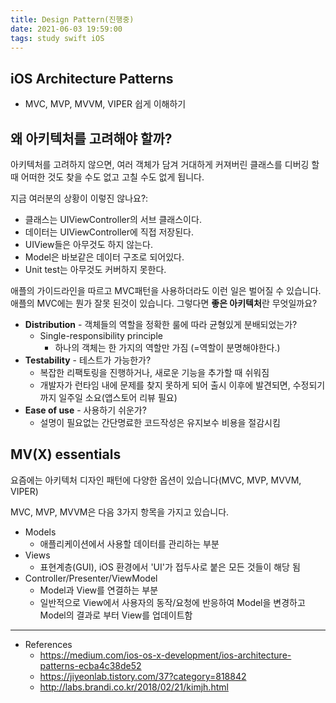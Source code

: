 ```yaml
---
title: Design Pattern(진행중)
date: 2021-06-03 19:59:00
tags: study swift iOS
---
```


## iOS Architecture Patterns
- MVC, MVP, MVVM, VIPER 쉽게 이해하기

## 왜 아키텍처를 고려해야 할까?

아키텍처를 고려하지 않으면, 여러 객체가 담겨 거대하게 커져버린 클래스를 디버깅 할 때 어떠한 것도 찾을 수도 없고 고칠 수도 없게 됩니다. 

지금 여러분의 상황이 이렇진 않나요?:

- 클래스는 UIViewController의 서브 클래스이다.
- 데이터는 UIViewController에 직접 저장된다.
- UIView들은 아무것도 하지 않는다.
- Model은 바보같은 데이터 구조로 되어있다.
- Unit test는 아무것도 커버하지 못한다.

애플의 가이드라인을 따르고 MVC패턴을 사용하더라도 이런 일은 벌어질 수 있습니다. 애플의 MVC에는 뭔가 잘못 된것이 있습니다. 그렇다면 **좋은 아키텍처**란 무엇일까요?

- **Distribution** - 객체들의 역할을 정확한 룰에 따라 균형있게 분배되었는가?
    - Single-responsibility principle
        - 하나의 객체는 한 가지의 역할만 가짐 (=역할이 분명해야한다.)
- **Testability** - 테스트가 가능한가?
    - 복잡한 리팩토링을 진행하거나, 새로운 기능을 추가할 때 쉬워짐
    - 개발자가 런타임 내에 문제를 찾지 못하게 되어 출시 이후에 발견되면, 수정되기까지 일주일 소요(앱스토어 리뷰 필요)
- **Ease of use** - 사용하기 쉬운가?
    - 설명이 필요없는 간단명료한 코드작성은 유지보수 비용을 절감시킴

## MV(X) essentials

요즘에는 아키텍처 디자인 패턴에 다양한 옵션이 있습니다(MVC, MVP, MVVM, VIPER)

MVC, MVP, MVVM은 다음 3가지 항목을 가지고 있습니다.

- Models
    - 애플리케이션에서 사용할 데이터를 관리하는 부분
- Views
    - 표현계층(GUI), iOS 환경에서 'UI'가 접두사로 붙은 모든 것들이 해당 됨
- Controller/Presenter/ViewModel
    - Model과 View를 연결하는 부분
    - 일반적으로 View에서 사용자의 동작/요청에 반응하여 Model을 변경하고 Model의 결과로 부터 View를 업데이트함

---
- References
    - https://medium.com/ios-os-x-development/ios-architecture-patterns-ecba4c38de52
    - https://jiyeonlab.tistory.com/37?category=818842
    - http://labs.brandi.co.kr/2018/02/21/kimjh.html
